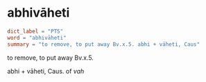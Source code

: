 # abhivāheti

``` toml
dict_label = "PTS"
word = "abhivāheti"
summary = "to remove, to put away Bv.x.5. abhi + vāheti, Caus"
```

to remove, to put away Bv.x.5.

abhi \+ vāheti, Caus. of *vah*


